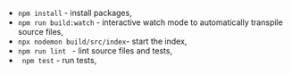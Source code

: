 - `npm install` - install packages,
- `npm run build:watch` - interactive watch mode to automatically transpile source files,
- `npx nodemon build/src/index`- start the index,
- `npm run lint ` - lint source files and tests,
- ` npm test` - run tests,


